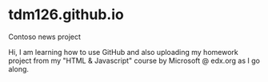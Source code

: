 # tdm126.github.io
Contoso news project

Hi, I am learning how to use GitHub and also uploading my homework project from my "HTML & Javascript" course by Microsoft @ edx.org as I go along.
